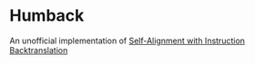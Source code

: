 # Humback
An unofficial implementation of [Self-Alignment with Instruction Backtranslation](https://arxiv.org/pdf/2308.06259.pdf)
